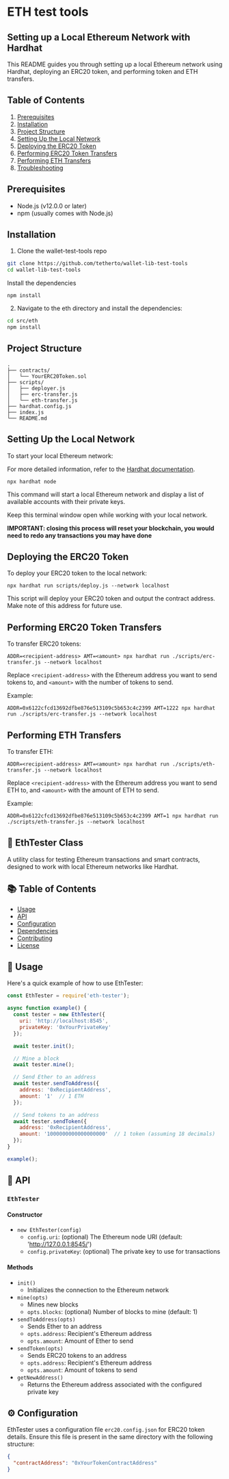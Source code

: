 # ETH test tools
## Setting up a Local Ethereum Network with Hardhat

This README guides you through setting up a local Ethereum network using Hardhat, deploying an ERC20 token, and performing token and ETH transfers.

## Table of Contents

1. [Prerequisites](#prerequisites)
2. [Installation](#installation)
3. [Project Structure](#project-structure)
4. [Setting Up the Local Network](#setting-up-the-local-network)
5. [Deploying the ERC20 Token](#deploying-the-erc20-token)
6. [Performing ERC20 Token Transfers](#performing-erc20-token-transfers)
7. [Performing ETH Transfers](#performing-eth-transfers)
8. [Troubleshooting](#troubleshooting)

## Prerequisites

- Node.js (v12.0.0 or later)
- npm (usually comes with Node.js)

## Installation

1. Clone the wallet-test-tools repo
  ```bash
  git clone https://github.com/tetherto/wallet-lib-test-tools
  cd wallet-lib-test-tools
  ```
  Install the dependencies
  ```
  npm install
  ```

2. Navigate to the eth directory and install the dependencies:
  ```bash
  cd src/eth
  npm install
  ```

## Project Structure

```
.
├── contracts/
│   └── YourERC20Token.sol
├── scripts/
│   ├── deployer.js
│   ├── erc-transfer.js
│   └── eth-transfer.js
├── hardhat.config.js
├── index.js
└── README.md
```

## Setting Up the Local Network

To start your local Ethereum network:

For more detailed information, refer to the [Hardhat documentation](https://hardhat.org/getting-started/).

```
npx hardhat node
```

This command will start a local Ethereum network and display a list of available accounts with their private keys.

Keep this terminal window open while working with your local network.

**IMPORTANT: closing this process will reset your blockchain, you would need to redo any transactions you may have done**

## Deploying the ERC20 Token

To deploy your ERC20 token to the local network:

```
npx hardhat run scripts/deploy.js --network localhost
```

This script will deploy your ERC20 token and output the contract address. Make note of this address for future use.

## Performing ERC20 Token Transfers

To transfer ERC20 tokens:

```
ADDR=<recipient-address> AMT=<amount> npx hardhat run ./scripts/erc-transfer.js --network localhost
```

Replace `<recipient-address>` with the Ethereum address you want to send tokens to, and `<amount>` with the number of tokens to send.

Example:
```
ADDR=0x6122cfcd13692dfbe876e513109c5b653c4c2399 AMT=1222 npx hardhat run ./scripts/erc-transfer.js --network localhost
```

## Performing ETH Transfers

To transfer ETH:

```
ADDR=<recipient-address> AMT=<amount> npx hardhat run ./scripts/eth-transfer.js --network localhost
```

Replace `<recipient-address>` with the Ethereum address you want to send ETH to, and `<amount>` with the amount of ETH to send.

Example:
```
ADDR=0x6122cfcd13692dfbe876e513109c5b653c4c2399 AMT=1 npx hardhat run ./scripts/eth-transfer.js --network localhost
```

## 🧪 EthTester Class

A utility class for testing Ethereum transactions and smart contracts, designed to work with local Ethereum networks like Hardhat.

## 📚 Table of Contents

- [Usage](#usage)
- [API](#api)
- [Configuration](#configuration)
- [Dependencies](#dependencies)
- [Contributing](#contributing)
- [License](#license)

## 🔧 Usage

Here's a quick example of how to use EthTester:

```javascript
const EthTester = require('eth-tester');

async function example() {
  const tester = new EthTester({
    uri: 'http://localhost:8545',
    privateKey: '0xYourPrivateKey'
  });

  await tester.init();

  // Mine a block
  await tester.mine();

  // Send Ether to an address
  await tester.sendToAddress({
    address: '0xRecipientAddress',
    amount: '1'  // 1 ETH
  });

  // Send tokens to an address
  await tester.sendToken({
    address: '0xRecipientAddress',
    amount: '1000000000000000000'  // 1 token (assuming 18 decimals)
  });
}

example();
```

## 📘 API

### `EthTester`

#### Constructor

- `new EthTester(config)`
  - `config.uri`: (optional) The Ethereum node URI (default: 'http://127.0.0.1:8545/')
  - `config.privateKey`: (optional) The private key to use for transactions

#### Methods

- `init()`
  - Initializes the connection to the Ethereum network
- `mine(opts)`
  - Mines new blocks
  - `opts.blocks`: (optional) Number of blocks to mine (default: 1)
- `sendToAddress(opts)`
  - Sends Ether to an address
  - `opts.address`: Recipient's Ethereum address
  - `opts.amount`: Amount of Ether to send
- `sendToken(opts)`
  - Sends ERC20 tokens to an address
  - `opts.address`: Recipient's Ethereum address
  - `opts.amount`: Amount of tokens to send
- `getNewAddress()`
  - Returns the Ethereum address associated with the configured private key

## ⚙️ Configuration

EthTester uses a configuration file `erc20.config.json` for ERC20 token details. Ensure this file is present in the same directory with the following structure:

```json
{
  "contractAddress": "0xYourTokenContractAddress"
}
```

